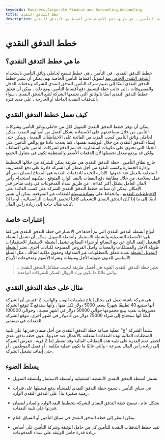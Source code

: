 ```yaml
---
keywords: Business,Corporate Finance and Accounting,Accounting
title: خطط التدفق النقدي
description: تساعد خطط التدفق النقدي حاملي الوثائق على تنسيق دفع أقساط التأمين ، عن طريق دفع الأقساط على أقساط من التدفق النقدي.
---
```


# خطط التدفق النقدي
## ما هي خطط التدفق النقدي؟

خطط التدفق النقدي ، في التأمين ، هي خطط تسمح لحاملي وثائق التأمين باستخدام [التدفق النقدي الخاص بهم](/cashflow) لتمويل أقساط التأمين الخاصة بهم. يمكن أن تشير خطط التدفق النقدي أيضًا إلى تقييم شركة التأمين للتدفق النقدي للشركة وتدفقات الدخل والمصروفات ، إلى جانب خطة لتنسيق دفع أقساط التأمين. ومع ذلك ، يمكن أن تتعلق خطط التدفق النقدي أيضًا بالوثائق التي تجمعها الشركة لتتبع التدفق النقدي ، سواء التدفقات النقدية الداخلة أو الخارجة ، على مدى فترة.

## كيف تعمل خطط التدفق النقدي

يمكن أن توفر خطط التدفق النقدي التمويل لكل من حاملي وثائق التأمين وشركات التأمين من خلال مساعدتهم على الاستفادة بشكل أفضل من أموالهم النقدية. يمكن لحاملي وثائق التأمين كسب المزيد من الفائدة على الاحتياطيات النقدية ، ويمكن حتى إنشاء التدفق النقدي من خلال البوليصة نفسها ، كما يحدث عادةً مع بوالص التأمين على الحياة التي تحتوي على مكونات استثمارية. قد يتم الدفع لشركات التأمين على أقساط ، ولكن قد يرتفع معدل تحصيلها لأن الدفعات الأصغر والمنتظمة تكون في متناول الجميع.

خارج نطاق التأمين ، خطة التدفق النقدي هي طريقة يمكن للشركة من خلالها التخطيط وإدارة الخسارة وكسب النقود من أجل ضمان أن الشركة قادرة على دفع المصاريف المتعلقة بالعمل عند حدوثها. الإدارة الجيدة للتدفقات النقدية هي المفتاح لضمان سير أي عمل بسلاسة. من خلال مطابقة دفع النفقات بالنقد الوارد المتوقع ، يمكنهم استخدام رأس المال العامل بشكل أكثر كفاءة ، عن طريق سداد المدفوعات في وقت متأخر قدر الإمكان. يمكن أن تساعد خطط التدفق النقدي الشركة على كسب الفائدة على [الاحتياطيات النقدية](/cash-reserves) ، والحفاظ على [وسادة سيولة](/liquiditycushion) للنفقات غير المتوقعة. يمكن أن تشير أيضًا إلى ما إذا كان التدفق النقدي التشغيلي كافياً لتحقيق النفقات الرأسمالية ، أو ما إذا كانت هناك حاجة إلى زيادة رأس المال.

## إعتبارات خاصة

أنواع أنشطة التدفق النقدي التي تم أخذها في الاعتبار في خطة التدفق النقدي هي كما يلي: الأنشطة التشغيلية وأنشطة الاستثمار وأنشطة التمويل. يمكن أن تشمل أنشطة التشغيل النقد الناتج عن بيع البضائع أو شراء البضائع. تشمل أنشطة الاستثمار الاستثمارات طويلة الأجل والممتلكات والمعدات وأصل القروض الممنوحة لكيانات أخرى. تعتبر [أنشطة التمويل أنشطة](/cashflowfromfinancing) نقدية تتعلق بالمطلوبات غير المتداولة وحقوق ملكية المالك ، مثل المبلغ الأساسي للديون طويلة الأجل ومبيعات وشراء الأسهم ومدفوعات الأرباح.

> تعتبر خطة التدفق النقدي القوية هي أفضل طريقة لتجنب مشاكل التدفق النقدي ، والتي غالبًا ما تكون وراء الزوال المبكر للشركات الواعدة.

>

## مثال على خطة التدفق النقدي

افترض أن الشركة Z هي شركة ناشئة تعمل في مجال إنتاج تطبيقات الويب والهاتف. تتوقع الشركة Z أنها ستبيع 40 تطبيقًا شهريًا بسعر 5000 دولار لكل منها ، وأنها ستدفع مصروفات نقدية يبلغ مجموعها حوالي 50000 دولار في أشهر معينة ، وحوالي 100000 دولار في أشهر أخرى. تتوقع الشركة Z أيضًا أنها ستحتاج إلى شراء 75000 دولار من المعدات في ديسمبر.

ستبدأ الشركة "ع" عملية صياغة خطة التدفق النقدي من أجل ضمان قدرتها على تلبية المتطلبات المالية لهذه النفقات المتعلقة بالأعمال عند حدوثها. بدون خطة تدفق نقدي قوية ، تتعرض الشركة Z لخطر عدم القدرة على تلبية هذه المطالب المالية وقد تضطر إما إلى زيادة رأس المال بسرعة - والتي غالبًا ما تكون عملية مكلفة ، أو فصل الموظفين ، أو حتى إيقاف تشغيل الشركة.

## يسلط الضوء

- تشمل أنشطة التدفق النقدي الأنشطة التشغيلية وأنشطة الاستثمار وأنشطة التمويل.

- في سياق التأمين ، تسمح خطة التدفق النقدي للمنشأة بدفع قسطها على فترات زمنية صغيرة بناءً على التدفق النقدي الوارد.

- بشكل عام ، تسمح خطة التدفق النقدي للشركة بتخطيط النقد الوارد والصادر لضمان قدرتها على تلبية النفقات.

- يمكن النظر إلى خطة التدفق النقدي في سياق التأمين أو السياق العام.

- تفيد خطط التدفقات النقدية للتأمين كل من حامل الوثيقة وشركة التأمين على أساس زيادة قدرة حامل الوثيقة على سداد المدفوعات.

